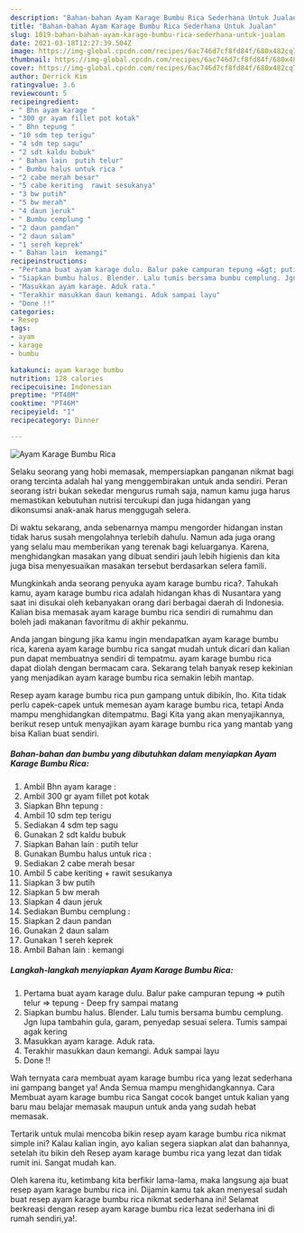 ```yaml
---
description: "Bahan-bahan Ayam Karage Bumbu Rica Sederhana Untuk Jualan"
title: "Bahan-bahan Ayam Karage Bumbu Rica Sederhana Untuk Jualan"
slug: 1019-bahan-bahan-ayam-karage-bumbu-rica-sederhana-untuk-jualan
date: 2021-03-18T12:27:39.504Z
image: https://img-global.cpcdn.com/recipes/6ac746d7cf8fd84f/680x482cq70/ayam-karage-bumbu-rica-foto-resep-utama.jpg
thumbnail: https://img-global.cpcdn.com/recipes/6ac746d7cf8fd84f/680x482cq70/ayam-karage-bumbu-rica-foto-resep-utama.jpg
cover: https://img-global.cpcdn.com/recipes/6ac746d7cf8fd84f/680x482cq70/ayam-karage-bumbu-rica-foto-resep-utama.jpg
author: Derrick Kim
ratingvalue: 3.6
reviewcount: 5
recipeingredient:
- " Bhn ayam karage "
- "300 gr ayam fillet pot kotak"
- " Bhn tepung "
- "10 sdm tep terigu"
- "4 sdm tep sagu"
- "2 sdt kaldu bubuk"
- " Bahan lain  putih telur"
- " Bumbu halus untuk rica "
- "2 cabe merah besar"
- "5 cabe keriting  rawit sesukanya"
- "3 bw putih"
- "5 bw merah"
- "4 daun jeruk"
- " Bumbu cemplung "
- "2 daun pandan"
- "2 daun salam"
- "1 sereh keprek"
- " Bahan lain  kemangi"
recipeinstructions:
- "Pertama buat ayam karage dulu. Balur pake campuran tepung =&gt; putih telur =&gt; tepung Deep fry sampai matang"
- "Siapkan bumbu halus. Blender. Lalu tumis bersama bumbu cemplung. Jgn lupa tambahin gula, garam, penyedap sesuai selera. Tumis sampai agak kering"
- "Masukkan ayam karage. Aduk rata."
- "Terakhir masukkan daun kemangi. Aduk sampai layu"
- "Done !!"
categories:
- Resep
tags:
- ayam
- karage
- bumbu

katakunci: ayam karage bumbu 
nutrition: 128 calories
recipecuisine: Indonesian
preptime: "PT40M"
cooktime: "PT46M"
recipeyield: "1"
recipecategory: Dinner

---
```



![Ayam Karage Bumbu Rica](https://img-global.cpcdn.com/recipes/6ac746d7cf8fd84f/680x482cq70/ayam-karage-bumbu-rica-foto-resep-utama.jpg)

Selaku seorang yang hobi memasak, mempersiapkan panganan nikmat bagi orang tercinta adalah hal yang menggembirakan untuk anda sendiri. Peran seorang istri bukan sekedar mengurus rumah saja, namun kamu juga harus memastikan kebutuhan nutrisi tercukupi dan juga hidangan yang dikonsumsi anak-anak harus menggugah selera.

Di waktu  sekarang, anda sebenarnya mampu mengorder hidangan instan tidak harus susah mengolahnya terlebih dahulu. Namun ada juga orang yang selalu mau memberikan yang terenak bagi keluarganya. Karena, menghidangkan masakan yang dibuat sendiri jauh lebih higienis dan kita juga bisa menyesuaikan masakan tersebut berdasarkan selera famili. 



Mungkinkah anda seorang penyuka ayam karage bumbu rica?. Tahukah kamu, ayam karage bumbu rica adalah hidangan khas di Nusantara yang saat ini disukai oleh kebanyakan orang dari berbagai daerah di Indonesia. Kalian bisa memasak ayam karage bumbu rica sendiri di rumahmu dan boleh jadi makanan favoritmu di akhir pekanmu.

Anda jangan bingung jika kamu ingin mendapatkan ayam karage bumbu rica, karena ayam karage bumbu rica sangat mudah untuk dicari dan kalian pun dapat membuatnya sendiri di tempatmu. ayam karage bumbu rica dapat diolah dengan bermacam cara. Sekarang telah banyak resep kekinian yang menjadikan ayam karage bumbu rica semakin lebih mantap.

Resep ayam karage bumbu rica pun gampang untuk dibikin, lho. Kita tidak perlu capek-capek untuk memesan ayam karage bumbu rica, tetapi Anda mampu menghidangkan ditempatmu. Bagi Kita yang akan menyajikannya, berikut resep untuk menyajikan ayam karage bumbu rica yang mantab yang bisa Kalian buat sendiri.

<!--inarticleads1-->

##### Bahan-bahan dan bumbu yang dibutuhkan dalam menyiapkan Ayam Karage Bumbu Rica:

1. Ambil  Bhn ayam karage :
1. Ambil 300 gr ayam fillet pot kotak
1. Siapkan  Bhn tepung :
1. Ambil 10 sdm tep terigu
1. Sediakan 4 sdm tep sagu
1. Gunakan 2 sdt kaldu bubuk
1. Siapkan  Bahan lain : putih telur
1. Gunakan  Bumbu halus untuk rica :
1. Sediakan 2 cabe merah besar
1. Ambil 5 cabe keriting + rawit sesukanya
1. Siapkan 3 bw putih
1. Siapkan 5 bw merah
1. Siapkan 4 daun jeruk
1. Sediakan  Bumbu cemplung :
1. Siapkan 2 daun pandan
1. Gunakan 2 daun salam
1. Gunakan 1 sereh keprek
1. Ambil  Bahan lain : kemangi




<!--inarticleads2-->

##### Langkah-langkah menyiapkan Ayam Karage Bumbu Rica:

1. Pertama buat ayam karage dulu. Balur pake campuran tepung =&gt; putih telur =&gt; tepung - Deep fry sampai matang
1. Siapkan bumbu halus. Blender. Lalu tumis bersama bumbu cemplung. Jgn lupa tambahin gula, garam, penyedap sesuai selera. Tumis sampai agak kering
1. Masukkan ayam karage. Aduk rata.
1. Terakhir masukkan daun kemangi. Aduk sampai layu
1. Done !!




Wah ternyata cara membuat ayam karage bumbu rica yang lezat sederhana ini gampang banget ya! Anda Semua mampu menghidangkannya. Cara Membuat ayam karage bumbu rica Sangat cocok banget untuk kalian yang baru mau belajar memasak maupun untuk anda yang sudah hebat memasak.

Tertarik untuk mulai mencoba bikin resep ayam karage bumbu rica nikmat simple ini? Kalau kalian ingin, ayo kalian segera siapkan alat dan bahannya, setelah itu bikin deh Resep ayam karage bumbu rica yang lezat dan tidak rumit ini. Sangat mudah kan. 

Oleh karena itu, ketimbang kita berfikir lama-lama, maka langsung aja buat resep ayam karage bumbu rica ini. Dijamin kamu tak akan menyesal sudah buat resep ayam karage bumbu rica nikmat sederhana ini! Selamat berkreasi dengan resep ayam karage bumbu rica lezat sederhana ini di rumah sendiri,ya!.

